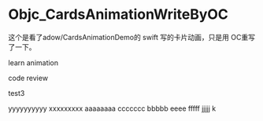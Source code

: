 # Objc_CardsAnimationWriteByOC
这个是看了adow/CardsAnimationDemo的 swift 写的卡片动画，只是用 OC重写了一下。

learn animation

code review

test3

yyyyyyyyyy
xxxxxxxxx
aaaaaaaa
ccccccc
bbbbb
eeee
fffff
jjjjj
k
